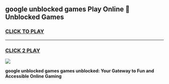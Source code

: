 
## google unblocked games Play Online 👋 Unblocked Games
<h3>
<a href="https://premium.freeplayer.one?title=google_unblocked_games&ref=19F">CLICK TO PLAY</a></h3>
<hr>

<h3>
<a href="https://premium.freeplayer.one?title=google_unblocked_games&ref=19F">CLICK 2 PLAY</a>
  
</h3>

<a href="https://premium.freeplayer.one?title=google_unblocked_games&ref=19F"><img src="https://clearcache.store/games.png"></a>


**google unblocked games games unblocked: Your Gateway to Fun and Accessible Online Gaming**
